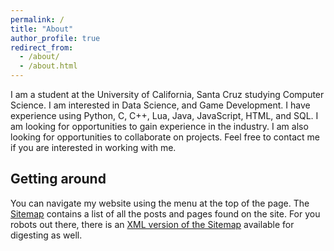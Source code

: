 ```yaml
---
permalink: /
title: "About"
author_profile: true
redirect_from: 
  - /about/
  - /about.html
---
```


I am a student at the University of California, Santa Cruz studying Computer Science. I am interested in Data Science, and Game Development. I have experience using Python, C, C++, Lua, Java, JavaScript, HTML, and SQL. I am looking for opportunities to gain experience in the industry. I am also looking for opportunities to collaborate on projects. Feel free to contact me if you are interested in working with me.

## Getting around
You can navigate my website using the menu at the top of the page. The [Sitemap](/sitemap/) contains a list of all the posts and pages found on the site. For you robots out there, there is an [XML version of the Sitemap](/sitemap.xml) available for digesting as well.
